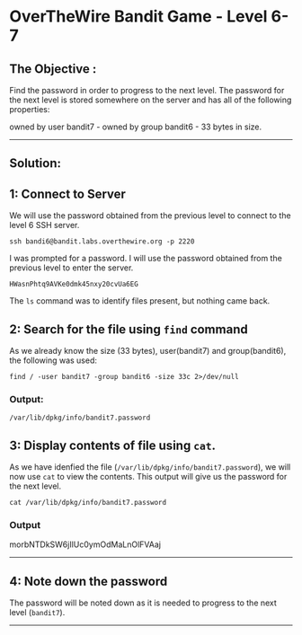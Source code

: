 # OverTheWire Bandit Game - Level 6-7

## The Objective :
Find the password in order to progress to the next level. The password for the next level is stored somewhere on the server and has all of the following properties:

owned by user bandit7 -
owned by group bandit6 -
33 bytes in size.

---

## Solution:

## 1: Connect to Server
We will use the password obtained from the previous level to connect to the level 6 SSH server.

```
ssh bandi6@bandit.labs.overthewire.org -p 2220
```

I was prompted for a password. I will use the password obtained from the previous level to enter the server.

```
HWasnPhtq9AVKe0dmk45nxy20cvUa6EG
```

The `ls` command was to identify files present, but nothing came back.

## 2: Search for the file using `find` command
As we already know the size (33 bytes), user(bandit7) and group(bandit6), the following was used:

```b
find / -user bandit7 -group bandit6 -size 33c 2>/dev/null
```

### Output: 
```
/var/lib/dpkg/info/bandit7.password
```




## 3: Display contents of file using `cat`.
As we have idenfied the file (`/var/lib/dpkg/info/bandit7.password`), we will now use `cat` to view the contents. This output will give us the password for the next level.

```
cat /var/lib/dpkg/info/bandit7.password
```

### Output
morbNTDkSW6jIlUc0ymOdMaLnOlFVAaj

---

## 4: Note down the password 
The password will be noted down as it is needed to progress to the next level (`bandit7`).


---

